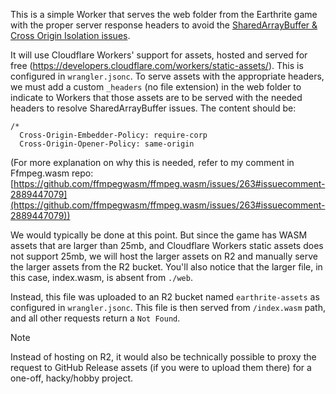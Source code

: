 This is a simple Worker that serves the web folder from the Earthrite game with the proper server response headers to avoid the [SharedArrayBuffer & Cross Origin Isolation issues](https://github.com/godotengine/godot/issues/69020).

It will use Cloudflare Workers' support for assets, hosted and served for free (https://developers.cloudflare.com/workers/static-assets/). This is configured in `wrangler.jsonc`. To serve assets with the appropriate headers, we must add a custom `_headers` (no file extension) in the web folder to indicate to Workers that those assets are to be served with the needed headers to resolve SharedArrayBuffer issues. The content should be:

```
/*
  Cross-Origin-Embedder-Policy: require-corp
  Cross-Origin-Opener-Policy: same-origin
```

(For more explanation on why this is needed, refer to my comment in Ffmpeg.wasm repo: [https://github.com/ffmpegwasm/ffmpeg.wasm/issues/263#issuecomment-2889447079](https://github.com/ffmpegwasm/ffmpeg.wasm/issues/263#issuecomment-2889447079))

We would typically be done at this point. But since the game has WASM assets that are larger than 25mb, and Cloudflare Workers static assets does not support 25mb, we will host the larger assets on R2 and manually serve the larger assets from the R2 bucket. You'll also notice that the larger file, in this case, index.wasm, is absent from `./web`.

Instead, this file was uploaded to an R2 bucket named `earthrite-assets` as configured in `wrangler.jsonc`. This file is then served from `/index.wasm` path, and all other requests return a `Not Found`.

> [!NOTE]  
> Instead of hosting on R2, it would also be technically possible to proxy the request to GitHub Release assets (if you were to upload them there) for a one-off, hacky/hobby project.
